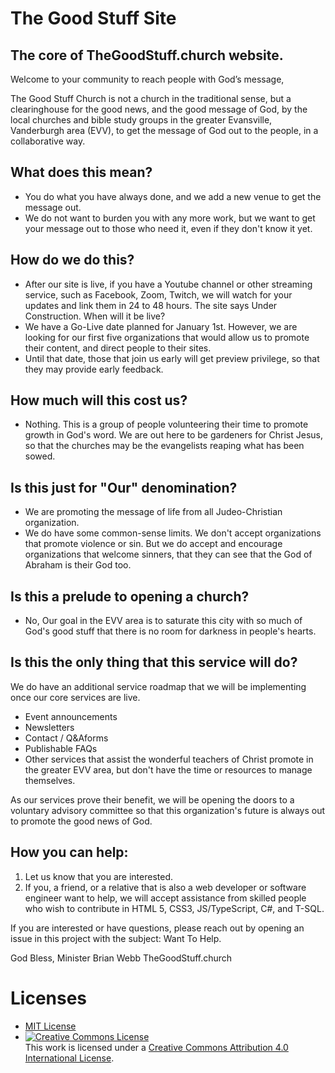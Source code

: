 # The Good Stuff Site

## The core of TheGoodStuff.church website.

Welcome to your community to reach people with God’s message,

The Good Stuff Church is not a church in the traditional sense, but a clearinghouse for the
good news, and the good message of God, by the local churches and bible study groups in
the greater Evansville, Vanderburgh area (EVV), to get the message of God out to the
people, in a collaborative way.

## What does this mean?
* You do what you have always done, and we add a new venue to get the message out.
* We do not want to burden you with any more work, but we want to get your message out
to those who need it, even if they don't know it yet.

## How do we do this?
* After our site is live, if you have a Youtube channel or other streaming service, such as
Facebook, Zoom, Twitch, we will watch for your updates and link them in 24 to 48 hours.
The site says Under Construction. When will it be live?
* We have a Go-Live date planned for January 1st. However, we are looking for our first
five organizations that would allow us to promote their content, and direct people to their
sites.
* Until that date, those that join us early will get preview privilege, so that they may provide
early feedback.

## How much will this cost us?
* Nothing. This is a group of people volunteering their time to promote growth in God's
word. We are out here to be gardeners for Christ Jesus, so that the churches may be the
evangelists reaping what has been sowed.

## Is this just for "Our" denomination?
* We are promoting the message of life from all Judeo-Christian organization.
* We do have some common-sense limits. We don't accept organizations that promote
violence or sin. But we do accept and encourage organizations that welcome sinners,
that they can see that the God of Abraham is their God too.

## Is this a prelude to opening a church?
* No, Our goal in the EVV area is to saturate this city with so much of God's good stuff that
there is no room for darkness in people's hearts.

## Is this the only thing that this service will do?

We do have an additional service roadmap that we will be implementing once our core
services are live.
* Event announcements
* Newsletters
* Contact / Q&Aforms
* Publishable FAQs
* Other services that assist the wonderful teachers of Christ promote in the greater EVV
area, but don't have the time or resources to manage themselves.

As our services prove their benefit, we will be opening the doors to a voluntary advisory
committee so that this organization's future is always out to promote the good news of God.

## How you can help:
1. Let us know that you are interested.
2. If you, a friend, or a relative that is also a web developer or software engineer want to
help, we will accept assistance from skilled people who wish to contribute in HTML 5,
CSS3, JS/TypeScript, C#, and T-SQL.

If you are interested or have questions, please reach out by opening an issue in this project with the subject: Want To Help.

God Bless,
Minister Brian Webb
TheGoodStuff.church

# Licenses
* [MIT License](https://github.com/TheGoodStuff-Church/TheGoodStuff-Site/blob/main/LICENSE) 
* <a rel="license" href="http://creativecommons.org/licenses/by/4.0/"><img alt="Creative Commons License" style="border-width:0" src="https://i.creativecommons.org/l/by/4.0/80x15.png" /></a><br />This work is licensed under a <a rel="license" href="http://creativecommons.org/licenses/by/4.0/">Creative Commons Attribution 4.0 International License</a>.
